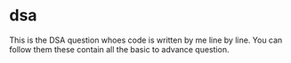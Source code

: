 # dsa
This is the DSA question whoes code is written by me line by line.
You can follow them these contain all the basic to advance question.
